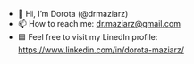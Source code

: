 - 👋 Hi, I’m Dorota (@drmaziarz)
- 📫 How to reach me: dr.maziarz@gmail.com
- 🟦 Feel free to visit my LinedIn profile: https://www.linkedin.com/in/dorota-maziarz/

<!---
drmaziarz/drmaziarz is a ✨ special ✨ repository because its `README.md` (this file) appears on your GitHub profile.
You can click the Preview link to take a look at your changes.
--->
